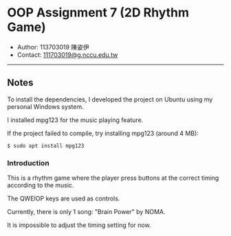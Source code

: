 # OOP Assignment 7 (2D Rhythm Game)
- Author: 113703019 陳姿伊
- Contact: 111703019@g.nccu.edu.tw
---
## Notes

To install the dependencies, I developed the project on Ubuntu using my personal Windows system.

I installed mpg123 for the music playing feature.

If the project failed to compile, try installing mpg123 (around 4 MB):

```console
$ sudo apt install mpg123
```

### Introduction

This is a rhythm game where the player press buttons at the correct timing according to the music.

The QWEIOP keys are used as controls.

Currently, there is only 1 song: "Brain Power" by NOMA.

It is impossible to adjust the timing setting for now.

